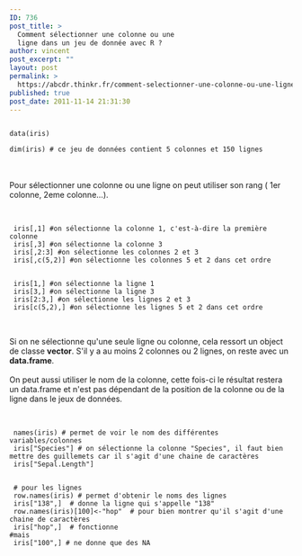 ```yaml
---
ID: 736
post_title: >
  Comment sélectionner une colonne ou une
  ligne dans un jeu de donnée avec R ?
author: vincent
post_excerpt: ""
layout: post
permalink: >
  https://abcdr.thinkr.fr/comment-selectionner-une-colonne-ou-une-ligne-dans-un-jeu-de-donnee-avec-r/
published: true
post_date: 2011-11-14 21:31:30
---
```

 <pre><code><br />data(iris)<br /><br />dim(iris) # ce jeu de données contient 5 colonnes et 150 lignes<br /></code></pre> <br /><br />Pour sélectionner une colonne ou une ligne on peut utiliser son rang ( 1er colonne, 2eme colonne...).<br /><br />  <pre><code> <br /> iris[,1] #on sélectionne la colonne 1, c'est-à-dire la première colonne<br /> iris[,3] #on sélectionne la colonne 3<br /> iris[,2:3] #on sélectionne les colonnes 2 et 3<br /> iris[,c(5,2)] #on sélectionne les colonnes 5 et 2 dans cet ordre<br /><br /> <br /> iris[1,] #on sélectionne la ligne 1<br /> iris[3,] #on sélectionne la ligne 3<br /> iris[2:3,] #on sélectionne les lignes 2 et 3<br /> iris[c(5,2),] #on sélectionne les lignes 5 et 2 dans cet ordre<br /> </code></pre> <br />Si on ne sélectionne qu'une seule ligne ou colonne, cela ressort un object de classe <strong>vector</strong>. S'il y a au moins 2 colonnes ou 2 lignes, on reste avec un <strong>data.frame</strong>.<br /><br />On peut aussi utiliser le nom de la colonne, cette fois-ci le résultat restera un data.frame et n'est pas dépendant de la position de la colonne ou de la ligne dans le jeux de données.<br /><br /> <pre><code><br /> names(iris) # permet de voir le nom des différentes variables/colonnes<br /> iris["Species"] # on sélectionne la colonne "Species", il faut bien mettre des guillemets car il s'agit d'une chaine de caractères<br /> iris["Sepal.Length"]<br /><br /><br /> # pour les lignes<br /> row.names(iris) # permet d'obtenir le noms des lignes<br /> iris["138",]  # donne la ligne qui s'appelle "138"<br /> row.names(iris)[100]&lt;-"hop"  # pour bien montrer qu'il s'agit d'une chaine de caractères<br /> iris["hop",]  # fonctionne<br />#mais<br /> iris["100",] # ne donne que des NA<br /> <br /> </code></pre> <br /><br /><br /><br />